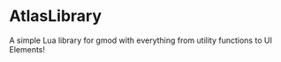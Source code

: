 # AtlasLibrary
A simple Lua library for gmod with everything from utility functions to UI Elements!
